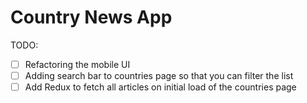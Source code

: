# Country News App

TODO:

- [ ] Refactoring the mobile UI
- [ ] Adding search bar to countries page so that you can filter the list
- [ ] Add Redux to fetch all articles on initial load of the countries page
